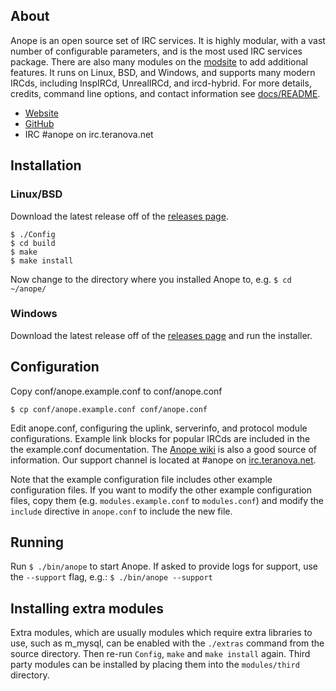 ## About

Anope is an open source set of IRC services. It is highly modular, with a vast number of configurable parameters, and is the most used IRC services package. There are also many modules on the [modsite](https://modules.anope.org) to add additional features. It runs on Linux, BSD, and Windows, and supports many modern IRCds, including InspIRCd, UnrealIRCd, and ircd-hybrid. For more details, credits, command line options, and contact information see [docs/README](https://github.com/anope/anope/blob/2.0/docs/README).

* [Website](https://anope.org)
* [GitHub](https://github.com/anope)
* IRC \#anope on irc.teranova.net

## Installation

### Linux/BSD
Download the latest release off of the [releases page](https://github.com/anope/anope/releases).


```
$ ./Config
$ cd build
$ make
$ make install
```

Now change to the directory where you installed Anope to, e.g. `$ cd ~/anope/`

### Windows
Download the latest release off of the [releases page](https://github.com/anope/anope/releases) and run the installer.


## Configuration

Copy conf/anope.example.conf to conf/anope.conf

```
$ cp conf/anope.example.conf conf/anope.conf
```

Edit anope.conf, configuring the uplink, serverinfo, and protocol module configurations. Example link blocks for popular IRCds are included in the the example.conf documentation. The [Anope wiki](https://wiki.anope.org) is also a good source of information. Our support channel is located at #anope on [irc.teranova.net](ircs://irc.teranova.net/anope).

Note that the example configuration file includes other example configuration files. If you want to modify the other example configuration files, copy them (e.g. `modules.example.conf` to `modules.conf`) and modify the `include` directive in `anope.conf` to include the new file.

## Running

Run `$ ./bin/anope` to start Anope. If asked to provide logs for support, use the `--support` flag, e.g.: `$ ./bin/anope --support`

## Installing extra modules

Extra modules, which are usually modules which require extra libraries to use, such as m\_mysql, can be enabled with the `./extras` command from the source directory. Then re-run `Config`, `make` and `make install` again. Third party modules can be installed by placing them into the `modules/third` directory.
